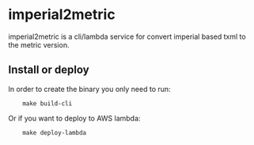 # imperial2metric

imperial2metric is a cli/lambda service for convert imperial based txml to the metric version.

## Install or deploy

In order to create the binary you only need to run:

```shell
    make build-cli
```

Or if you want to deploy to AWS lambda:

```shell
    make deploy-lambda
```